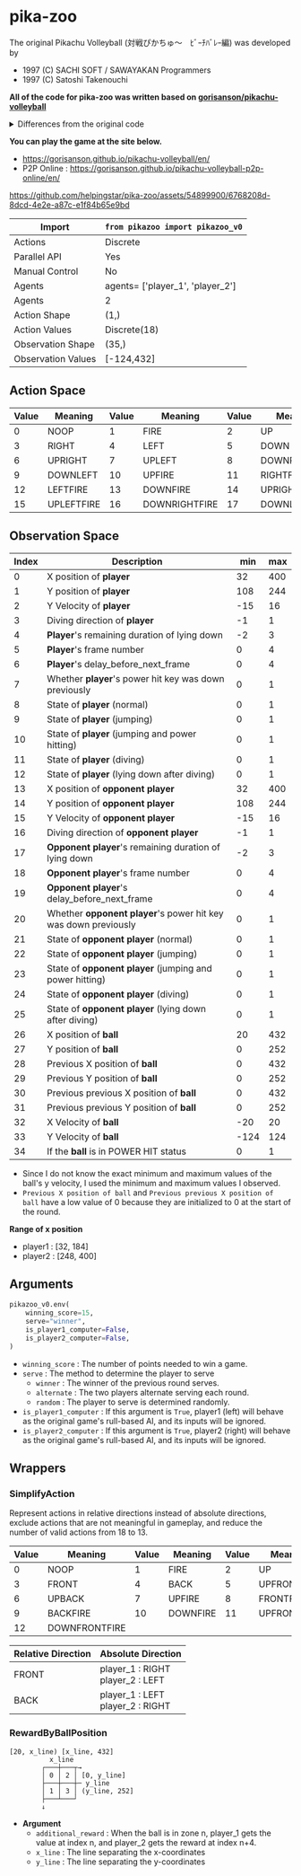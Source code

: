 # pika-zoo

The original Pikachu Volleyball (対戦ぴかちゅ～　ﾋﾞｰﾁﾊﾞﾚｰ編) was developed by

* 1997 (C) SACHI SOFT / SAWAYAKAN Programmers
* 1997 (C) Satoshi Takenouchi

**All of the code for pika-zoo was written based on [gorisanson/pikachu-volleyball](https://github.com/gorisanson/pikachu-volleyball)**

<details>
  <summary>Differences from the original code</summary>

  * Random numbers are generated by the environment's numpy generator (`self.np_random`), not by the global function [`rand.js`](https://github.com/gorisanson/pikachu-volleyball/blob/main/src/resources/js/rand.js) of the original code.
  * Some code logic has been improved for faster iteration.
    * https://github.com/helpingstar/pika-zoo/pull/5
</details>

**You can play the game at the site below.**

* https://gorisanson.github.io/pikachu-volleyball/en/
* P2P Online : https://gorisanson.github.io/pikachu-volleyball-p2p-online/en/



https://github.com/helpingstar/pika-zoo/assets/54899900/6768208d-8dcd-4e2e-a87c-e1f84b65e9bd



| Import | `from pikazoo import pikazoo_v0` |
|---|---|
| Actions | Discrete |
| Parallel API | Yes |
| Manual Control | No |
| Agents | agents= ['player_1', 'player_2'] |
| Agents | 2 |
| Action Shape | (1,) |
| Action Values | Discrete(18) |
| Observation Shape | (35,) |
| Observation Values | [-124,432] |

## Action Space

| Value | Meaning | Value | Meaning | Value | Meaning |
|---|---|---|---|---|---|
| 0 | NOOP | 1 | FIRE | 2 | UP |
| 3 | RIGHT | 4 | LEFT | 5 | DOWN |
| 6 | UPRIGHT | 7 | UPLEFT | 8 | DOWNRIGHT |
| 9 | DOWNLEFT | 10 | UPFIRE | 11 | RIGHTFIRE |
| 12 | LEFTFIRE | 13 | DOWNFIRE | 14 | UPRIGHTFIRE |
| 15 | UPLEFTFIRE | 16 | DOWNRIGHTFIRE | 17 | DOWNLEFTFIRE |

## Observation Space

| Index | Description | min | max |
|---|---|---|---|
| 0 | X position of **player** | 32 | 400 |
| 1 | Y position of **player** | 108 | 244 |
| 2 | Y Velocity of **player** | -15 | 16 |
| 3 | Diving direction of **player** | -1 | 1 |
| 4 | **Player**'s remaining duration of lying down | -2 | 3 |
| 5 | **Player**'s frame number | 0 | 4 |
| 6 | **Player**'s delay_before_next_frame | 0 | 4 |
| 7 | Whether **player**'s power hit key was down previously | 0 | 1 |
| 8 | State of **player** (normal) | 0 | 1 |
| 9 | State of **player** (jumping) | 0 | 1 |
| 10 | State of **player** (jumping and power hitting) | 0 | 1 |
| 11 | State of **player** (diving) | 0 | 1 |
| 12 | State of **player** (lying down after diving) | 0 | 1 |
| 13 | X position of **opponent player** | 32 | 400 |
| 14 | Y position of **opponent player** | 108 | 244 |
| 15 | Y Velocity of **opponent player** | -15 | 16 |
| 16 | Diving direction of **opponent player** | -1 | 1 |
| 17 | **Opponent player**'s remaining duration of lying down | -2 | 3 |
| 18 | **Opponent player**'s frame number | 0 | 4 |
| 19 | **Opponent player**'s delay_before_next_frame | 0 | 4 |
| 20 | Whether **opponent player**'s power hit key was down previously | 0 | 1 |
| 21 | State of **opponent player** (normal) | 0 | 1 |
| 22 | State of **opponent player** (jumping) | 0 | 1 |
| 23 | State of **opponent player** (jumping and power hitting) | 0 | 1 |
| 24 | State of **opponent player** (diving) | 0 | 1 |
| 25 | State of **opponent player** (lying down after diving) | 0 | 1 |
| 26 | X position of **ball** | 20 | 432 |
| 27 | Y position of **ball** | 0 | 252 |
| 28 | Previous X position of **ball** | 0 | 432 |
| 29 | Previous Y position of **ball** | 0 | 252 |
| 30 | Previous previous X position of **ball** | 0 | 432 |
| 31 | Previous previous Y position of **ball** | 0 | 252 |
| 32 | X Velocity of **ball** | -20 | 20 |
| 33 | Y Velocity of **ball** | -124 | 124 |
| 34 | If the **ball** is in POWER HIT status | 0 | 1 |


* Since I do not know the exact minimum and maximum values of the ball's y velocity, I used the minimum and maximum values I observed.
* `Previous X position of ball` and `Previous previous X position of ball` have a low value of 0 because they are initialized to 0 at the start of the round.

**Range of x position**
* player1 : [32, 184]
* player2 : [248, 400]

## Arguments

```python
pikazoo_v0.env(
    winning_score=15,
    serve="winner",
    is_player1_computer=False,
    is_player2_computer=False,
)
```

* `winning_score` : The number of points needed to win a game.
* `serve` : The method to determine the player to serve
  * `winner` : The winner of the previous round serves.
  * `alternate` : The two players alternate serving each round.
  * `random` : The player to serve is determined randomly.
* `is_player1_computer` : If this argument is `True`, player1 (left) will behave as the original game's rull-based AI, and its inputs will be ignored.
* `is_player2_computer` : If this argument is `True`, player2 (right) will behave as the original game's rull-based AI, and its inputs will be ignored.


<!-- TODO: Install, Sample Code -->

## Wrappers

### SimplifyAction

Represent actions in relative directions instead of absolute directions, exclude actions that are not meaningful in gameplay, and reduce the number of valid actions from 18 to 13.

| Value | Meaning | Value | Meaning | Value | Meaning |
|---|---|---|---|---|---|
| 0 | NOOP | 1 | FIRE | 2 | UP |
| 3 | FRONT | 4 | BACK | 5 | UPFRONT |
| 6 | UPBACK | 7 | UPFIRE | 8 | FRONTFIRE |
| 9 | BACKFIRE | 10 | DOWNFIRE | 11 | UPFRONTFIRE |
| 12 | DOWNFRONTFIRE |  |  |  |  |

| Relative Direction | Absolute Direction |
|---|---|
| FRONT | player_1 : RIGHT<br>player_2 : LEFT |
| BACK | player_1 : LEFT<br>player_2 : RIGHT |


### RewardByBallPosition

```
[20, x_line) [x_line, 432]
          x_line
        ┌───┼───┬→
        │ 0 │ 2 │ [0, y_line]
        ├───┼───┼─ y_line 
        │ 1 │ 3 │ (y_line, 252]
        ├───┴───┘
        ↓
```

* **Argument**
  * `additional_reward` : When the ball is in zone n, player_1 gets the value at index n, and player_2 gets the reward at index n+4.
  * `x_line` : The line separating the x-coordinates
  * `y_line` : The line separating the y-coordinates
    
